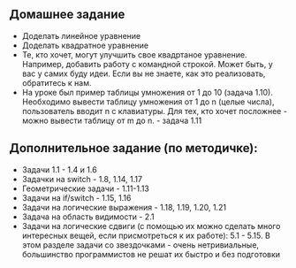 ## Домашнее задание
* Доделать линейное уравнение
* Доделать квадратное уравнение
* Те, кто хочет, могут улучшить свое квадртаное уравнение. Например, добавить работу с командной строкой. Может быть, у вас у самих буду идеи. Если вы не знаете, как это реализовать, обратитесь к нам.
* На уроке был пример таблицы умножения от 1 до 10 (задача 1.10). Необходимо вывести таблицу умножения от 1 до n (целые числа), пользователь вводит n с клавиатуры. Для тех, кто хочет посложнее - можно вывести таблицу от m до n. - задача 1.11

## Дополнительное задание (по методичке):
* Задачи 1.1 - 1.4 и 1.6
* Задачки на switch - 1.8, 1.14, 1.17
* Геометрические задачи - 1.11-1.13
* Задачи на if/switch - 1.15, 1.16
* Задачи на логические выражения - 1.18, 1.19, 1.20, 1.21
* Задача на область видимости - 2.1
* Задачи на логические сдвиги (с помощью их можно сделать много интересных вещей, если присмотреться к их работе): 5.1 - 5.15. В этом разделе задачи со звездочками - очень нетривиальные, большинство программистов не решат их быстро и без подготовки
